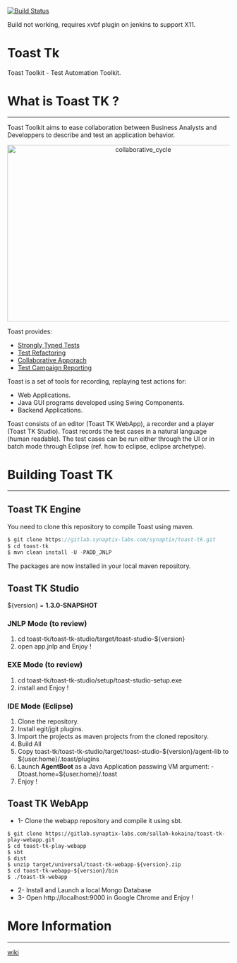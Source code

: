 [![Build Status](https://jenkins.synaptix-labs.com/buildStatus/icon?job=Toast-tk)](https://jenkins.synaptix-labs.com/job/Toast-tk/)

Build not working, requires xvbf plugin on jenkins to support X11.

# Toast Tk

Toast Toolkit - Test Automation Toolkit.

# What is Toast TK ?
***

Toast Toolkit aims to ease collaboration between Business Analysts 
and Developpers to describe and test an application behavior. 

<div style="text-align:center" width="100%">
<img src="https://gitlab.synaptix-labs.com/synaptix/toast-tk/uploads/76234d43d51527bfe7264f8c0b9d9843/collaborative_cycle.png" alt="collaborative_cycle" 
width="600px" height="400px" >
</div>

Toast provides:
- [Strongly Typed Tests](https://gitlab.synaptix-labs.com/synaptix/toast-tk/wikis/toast-strongly-typed-tests)
- [Test Refactoring](https://gitlab.synaptix-labs.com/synaptix/toast-tk/wikis/toast-test-refactoring)
- [Collaborative Apporach](https://gitlab.synaptix-labs.com/synaptix/toast-tk/wikis/toast-collaborative-approach)
- [Test Campaign Reporting](https://gitlab.synaptix-labs.com/synaptix/toast-tk/wikis/toast-campaign-reporting)


Toast is a set of tools for recording, replaying test actions for:
- Web Applications.
- Java GUI programs developed using Swing Components. 
- Backend Applications.

Toast consists of an editor (Toast TK WebApp), a recorder and a player (Toast TK Studio). 
Toast records the test cases in a natural language (human readable).
The test cases can be run either through the UI or in batch mode through Eclipse (ref. how to eclipse, eclipse archetype).

# Building Toast TK
***

## Toast TK Engine
You need to clone this repository to compile Toast using maven.

``` java
$ git clone https://gitlab.synaptix-labs.com/synaptix/toast-tk.git
$ cd toast-tk
$ mvn clean install -U -PADD_JNLP
```

The packages are now installed in your local maven repository.

## Toast TK Studio
${version} = __1.3.0-SNAPSHOT__

### JNLP Mode (to review)
1. cd toast-tk/toast-tk-studio/target/toast-studio-${version}
2. open app.jnlp and Enjoy !

### EXE Mode (to review)
1. cd toast-tk/toast-tk-studio/setup/toast-studio-setup.exe
2. install and Enjoy !

### IDE Mode (Eclipse)
1. Clone the repository.
2. Install egit/jgit plugins. 
3. Import the projects as maven projects from the cloned repository. 
4. Build All
5. Copy toast-tk/toast-tk-studio/target/toast-studio-${version}/agent-lib to ${user.home}/.toast/plugins
6. Launch __AgentBoot__ as a Java Application passwing VM argument: -Dtoast.home=${user.home}/.toast
7. Enjoy !

## Toast TK WebApp
* 1- Clone the webapp repository and compile it using sbt.

```
$ git clone https://gitlab.synaptix-labs.com/sallah-kokaina/toast-tk-play-webapp.git
$ cd toast-tk-play-webapp
$ sbt
$ dist
$ unzip target/universal/toast-tk-webapp-${version}.zip
$ cd toast-tk-webapp-${version}/bin
$ ./toast-tk-webapp
```
* 2- Install and Launch a local Mongo Database
* 3- Open http://localhost:9000 in Google Chrome and Enjoy !

# More Information 
***

[wiki](https://gitlab.synaptix-labs.com/synaptix/toast-tk/wikis/home)